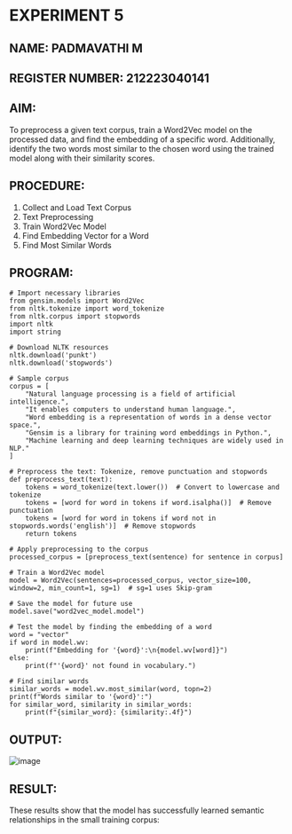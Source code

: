 # EXPERIMENT 5
## NAME: PADMAVATHI M
## REGISTER NUMBER: 212223040141

## AIM:
To preprocess a given text corpus, train a Word2Vec model on the processed data, and find the embedding of a specific word. Additionally, identify the two words most similar to the chosen word using the trained model along with their similarity scores.

## PROCEDURE:
1. Collect and Load Text Corpus
2. Text Preprocessing
3. Train Word2Vec Model
4. Find Embedding Vector for a Word
5. Find Most Similar Words

## PROGRAM:
```
# Import necessary libraries
from gensim.models import Word2Vec
from nltk.tokenize import word_tokenize
from nltk.corpus import stopwords
import nltk
import string

# Download NLTK resources
nltk.download('punkt')
nltk.download('stopwords')

# Sample corpus
corpus = [
    "Natural language processing is a field of artificial intelligence.",
    "It enables computers to understand human language.",
    "Word embedding is a representation of words in a dense vector space.",
    "Gensim is a library for training word embeddings in Python.",
    "Machine learning and deep learning techniques are widely used in NLP."
]

# Preprocess the text: Tokenize, remove punctuation and stopwords
def preprocess_text(text):
    tokens = word_tokenize(text.lower())  # Convert to lowercase and tokenize
    tokens = [word for word in tokens if word.isalpha()]  # Remove punctuation
    tokens = [word for word in tokens if word not in stopwords.words('english')]  # Remove stopwords
    return tokens

# Apply preprocessing to the corpus
processed_corpus = [preprocess_text(sentence) for sentence in corpus]

# Train a Word2Vec model
model = Word2Vec(sentences=processed_corpus, vector_size=100, window=2, min_count=1, sg=1)  # sg=1 uses Skip-gram

# Save the model for future use
model.save("word2vec_model.model")

# Test the model by finding the embedding of a word
word = "vector"
if word in model.wv:
    print(f"Embedding for '{word}':\n{model.wv[word]}")
else:
    print(f"'{word}' not found in vocabulary.")

# Find similar words
similar_words = model.wv.most_similar(word, topn=2)
print(f"Words similar to '{word}':")
for similar_word, similarity in similar_words:
    print(f"{similar_word}: {similarity:.4f}")

```

## OUTPUT:
![image](https://github.com/user-attachments/assets/3c04aec0-24f8-4c98-bcb2-e8a3b95f83ab)

## RESULT:
These results show that the model has successfully learned semantic relationships in the small training corpus:
